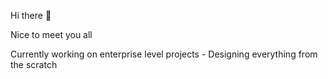 Hi there 👋

Nice to meet you all 

Currently working on enterprise level projects - Designing everything from the scratch 
